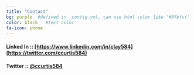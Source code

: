 ```yaml
---
title: "Contact"
bg: purple  #defined in _config.yml, can use html color like '#0fbfcf'
color: black   #text color
fa-icon: phone
---
```


#### Linked In :: [https://www.linkedin.com/in/clay584](https://twitter.com/ccurtis584)

#### Twitter :: [@ccurtis584](https://twitter.com/ccurtis584)
